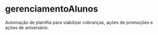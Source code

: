 # gerenciamentoAlunos
Automação de planilha para viabilizar cobranças, ações de promoções e ações de aniversário.
